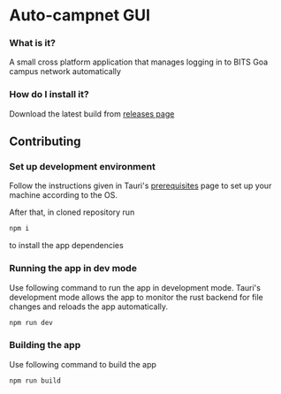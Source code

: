 # Auto-campnet GUI

### What is it?

A small cross platform application that manages logging in to BITS Goa campus network automatically

### How do I install it?

Download the latest build from [releases page](https://github.com/DevSoc-BPGC/auto-campnet/releases)

## Contributing

### Set up development environment

Follow the instructions given in Tauri's [prerequisites](https://tauri.app/v1/guides/getting-started/prerequisites) page to set up your machine according to the OS.

After that, in cloned repository run
```sh
npm i
```
to install the app dependencies

### Running the app in dev mode

Use following command to run the app in development mode. Tauri's development mode allows the app to monitor the rust backend for file changes and reloads the app automatically.
```sh
npm run dev
```

### Building the app

Use following command to build the app
```sh
npm run build
```
